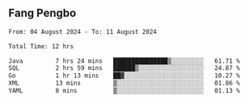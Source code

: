 ## Fang Pengbo

<!--START_SECTION:waka-->

```txt
From: 04 August 2024 - To: 11 August 2024

Total Time: 12 hrs

Java         7 hrs 24 mins   ███████████████▒░░░░░░░░░   61.71 %
SQL          2 hrs 59 mins   ██████▒░░░░░░░░░░░░░░░░░░   24.87 %
Go           1 hr 13 mins    ██▓░░░░░░░░░░░░░░░░░░░░░░   10.27 %
XML          13 mins         ▒░░░░░░░░░░░░░░░░░░░░░░░░   01.86 %
YAML         8 mins          ▒░░░░░░░░░░░░░░░░░░░░░░░░   01.13 %
```

<!--END_SECTION:waka-->